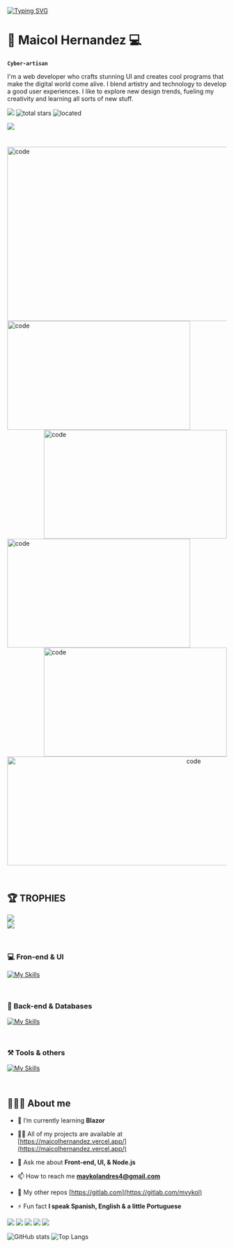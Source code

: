 
[![Typing SVG](https://readme-typing-svg.herokuapp.com?font=Fira+Code&pause=1000&color=02D108&background=000000&width=435&lines=+%3E_+Welcome+to+my+place)](https://git.io/typing-svg)

# 🌆  Maicol Hernandez 💻

**` Cyber-artisan `**

I'm a web developer who crafts stunning UI and creates cool programs that make the digital world come alive. I blend artistry and technology to develop a good user experiences. I like to explore new design trends, fueling my creativity and learning all sorts of new stuff.

   <p align="left">
      <img src="https://custom-icon-badges.demolab.com/badge/-maykolandres4@gmail.com-red?style=for-the-badge&logo=mention&logoColor=white"/> 
      <img alt="total stars" title="Total stars on GitHub" src="https://custom-icon-badges.demolab.com/github/stars/mvykool?color=%23E1AD0E&logo=star&logoColor=white&style=for-the-badge&labelColor=C79600""/>
     <img alt="located" title="located" src="https://custom-icon-badges.demolab.com/badge/Medellin-Col-blue?style=for-the-badge&logo=location&logoColor=white&labelColor=blue"/>
</p>

<img align="center" src="https://spotify-github-profile.vercel.app/api/view?uid=td03971l1rpnxr4fz4605tdmy&cover_image=true&theme=default&show_offline=false&background_color=121212&interchange=false&bar_color=3a9037"/>

# 
<div>
<img src="https://github.com/mvykool/mvykool/assets/87054757/09f6fff6-ec9d-416c-8d05-e4e6f1052bad" alt="code" style="width: 840px; height: 400px; object-fit: cover;" />
<img align="left" alt="code" width="420" height="250" src="https://media.tenor.com/ZvOCunW56s4AAAAd/rain-pixel.gif" />
<img align="right" alt="code" width="420" height="250" src="https://cutewallpaper.org/28/cyberpunk-gif-wallpaper/virtuaverse-cyberpunk-and-pixels-cool-pixel-art-desktop-wallpaper-art-pixel-art.gif" />
</div>
<img align="left" alt="code" width="420" height="250" src="https://wallpaperaccess.com/full/5927911.gif" />
<img align="right" alt="code" width="420" height="250" src="https://cutewallpaper.org/28/cyberpunk-pixel-art-gif-wallpaper/11-cyberpunk-gifs-gif-abyss.gif" />
</br>
<p align="center"><img  alt="code" width="840" height="250" src="https://steamuserimages-a.akamaihd.net/ugc/2438013375536940927/D370DBF7BFC83ED36F783F08A598FFF3E71A1D61/?imw=5000&imh=5000&ima=fit&impolicy=Letterbox&imcolor=%23000000&letterbox=false" /></p>


$~~~~~~~~~~~$


## 🏆 TROPHIES


  
<!--🏆TROPHY / 🌐WEBSITE: https://github.com/ryo-ma/github-profile-trophy -->
<div align="left">
<img src="https://github-profile-trophy.vercel.app/?username=mvykool&theme=radical&no-bg=true&no-frame=true&row=1&column=4&title=MultiLanguage,Commits,Followers,PullRequest">
 </div>

<div align="left">
<img src="https://github-profile-trophy.vercel.app/?username=mvykool&theme=radical&no-bg=true&no-frame=true&row=1&column=4&title=Repositories,Issues,Organizations,Stars">
 </div>

$~~~~~~~~~~~$

<h3>💻  Fron-end & UI</h3>

[![My Skills](https://skillicons.dev/icons?i=html,css,js,ts,react,angular,redux,tailwind,bootstrap,nextjs,vite,astro)](https://skillicons.dev)

$~~~~~~~~~~~$

<h3>🤖 Back-end & Databases</h3>

[![My Skills](https://skillicons.dev/icons?i=nodejs,express,firebase,mongodb,mysql,prisma,sqlite,cs,dotnet)](https://skillicons.dev)

$~~~~~~~~~~~$

<h3>⚒️ Tools & others</h3>

[![My Skills](https://skillicons.dev/icons?i=vscode,neovim,git,github,gitlab,linux,postman,bash)](https://skillicons.dev)

$~~~~~~~~~~~$
## 👨🏻‍💻 About me

- 🌱 I’m currently learning **Blazor**

- 👨‍💻 All of my projects are available at [https://maicolhernandez.vercel.app/](https://maicolhernandez.vercel.app/)

- 💬 Ask me about **Front-end, UI, & Node.js**

- 📫 How to reach me **maykolandres4@gmail.com**

- 🦊 My other repos [https://gitlab.com](https://gitlab.com/mvykol)

- ⚡ Fun fact **I speak Spanish, English & a little Portuguese**

![](http://github-profile-summary-cards.vercel.app/api/cards/profile-details?username=mvykool&theme=2077)
![](http://github-profile-summary-cards.vercel.app/api/cards/repos-per-language?username=mvykool&theme=2077)
![](http://github-profile-summary-cards.vercel.app/api/cards/most-commit-language?username=mvykool&theme=2077)
![](http://github-profile-summary-cards.vercel.app/api/cards/stats?username=mvykool&theme=2077)
![](http://github-profile-summary-cards.vercel.app/api/cards/productive-time?username=mvykool&theme=2077&utcOffset=8)

![ GitHub stats](https://github-readme-stats.vercel.app/api?username=mvykool&show_icons=true&theme=neon)
![Top Langs](https://github-readme-stats.vercel.app/api/top-langs/?username=mvykool&layout=compact&theme=neon)
